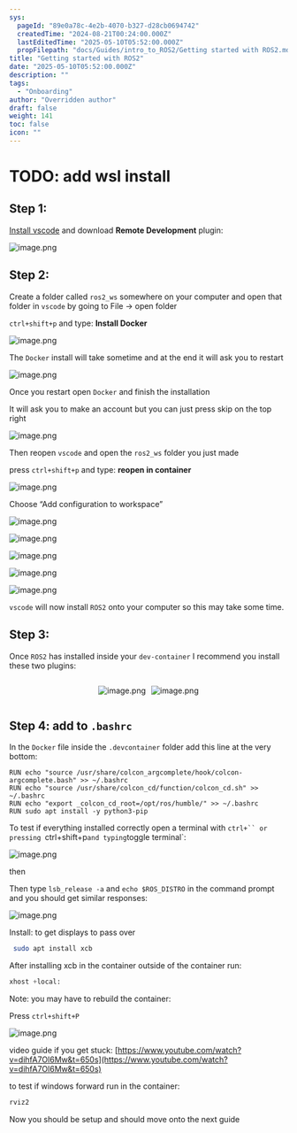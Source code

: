 ```yaml
---
sys:
  pageId: "89e0a78c-4e2b-4070-b327-d28cb0694742"
  createdTime: "2024-08-21T00:24:00.000Z"
  lastEditedTime: "2025-05-10T05:52:00.000Z"
  propFilepath: "docs/Guides/intro_to_ROS2/Getting started with ROS2.md"
title: "Getting started with ROS2"
date: "2025-05-10T05:52:00.000Z"
description: ""
tags:
  - "Onboarding"
author: "Overridden author"
draft: false
weight: 141
toc: false
icon: ""
---
```


# TODO: add wsl install

## Step 1:

[Install vscode](https://code.visualstudio.com/download) and download **Remote Development** plugin:

![image.png](https://prod-files-secure.s3.us-west-2.amazonaws.com/d518164a-d88e-44d1-a4ee-3adb3bd8bce0/efb52993-1881-4a40-b95e-6f020334f022/image.png?X-Amz-Algorithm=AWS4-HMAC-SHA256&X-Amz-Content-Sha256=UNSIGNED-PAYLOAD&X-Amz-Credential=ASIAZI2LB466WZUSMYE7%2F20250621%2Fus-west-2%2Fs3%2Faws4_request&X-Amz-Date=20250621T131912Z&X-Amz-Expires=3600&X-Amz-Security-Token=IQoJb3JpZ2luX2VjEOn%2F%2F%2F%2F%2F%2F%2F%2F%2F%2FwEaCXVzLXdlc3QtMiJHMEUCIEQr5L1xFMELawJb%2BgDZrZ%2Fq8QQgBAIhJr8PxOq8PUgaAiEAuc1l1lQB2K8rwq33Sh4QFrSwDu4G5zQtz%2FNRCgFZkuYqiAQI0f%2F%2F%2F%2F%2F%2F%2F%2F%2F%2FARAAGgw2Mzc0MjMxODM4MDUiDDo%2FRFbMh5ZhabQx7yrcAwHcISMjyn5XW83WCivJwgO%2F3Djie6qEbIcpCxoPIpVwBc4IjS8WOEWZ5sL7vRH%2FCBpH%2B2dsxfROsY%2FpvdboLFosiR7Ui7HReKAxMs5n64qm1aIGr3N94vvteXfU133WBsLgWo0ojwkthZOqqrIIbCfcxZChEaaGNjoqYojJHiD9zTWR%2FvcUIaYrPiYwEd9OiMYQkodhYUduBpdbtQUFoIDxEBhwiVmoQTYu3VxNmw2rNgYac9AAPU%2Bcj0DOZstsk7DHFxRY%2Fk4iAaEdnBdmxksASpApk%2FyN26NTOoKK1t5r%2BukVHDJUtkP91fotbsSiL%2BTSg7NETOyj3r6ktIxrdrl47zwDBM0srdqFEyjs2CqfECXp8CDIV6qRamRaH32IxqaurgCNsT6K3O0RkbUbno3JNqmmXGgrg6pKVPF3ugqlAARALRCqRU4hVGVEOG9%2FAGkPDWnHI4xpsyR1uEoFsataCppjNxgBnqhb3UNjy9xXMXJ39gA%2FWCm5pPXNQji7Oom9RFGXO4jzl3PjNnDTzoII22O8kpH7J7hhXdK%2B4kN8ERSQYqqCFydRtY9zY%2FDSSQvbZ7VwycrFpsQQsvFNBpaY7V6CI7kF3n7ZjRGE4BHAsJvtP%2BcIeRWW9uKwMOPV2cIGOqUBLsymtbrduXgUjnsgCxxCT7HHMpj9otPg6Qo5au3BgaULkhC8loULF76%2F9i24KMOrq%2B78E3mFA%2B27WSY3OZgYvwTjDZQpD41qaNwHxLe3yT%2FljrzXRVpAoApHWwZLWXYfEvWFbVw%2BEKjnyv47bJdI7%2FPLuB9JbQy1Tx5eAG2mvsVd8sk9hhRXf4IRkbLuPM8fFd%2FkVp43Ao4d24AVS2OaxzWau1UC&X-Amz-Signature=25eca2859c56056b23092ba511ff6c35e2da11dbe1712db35da17fb8024c106a&X-Amz-SignedHeaders=host&x-amz-checksum-mode=ENABLED&x-id=GetObject)

## Step 2:

Create a folder called `ros2_ws` somewhere on your computer and open that folder in `vscode` by going to File → open folder 

`ctrl+shift+p` and type: **Install Docker**

![image.png](https://prod-files-secure.s3.us-west-2.amazonaws.com/d518164a-d88e-44d1-a4ee-3adb3bd8bce0/2269dc0e-1cd5-47ff-bceb-c04ad9b2eab0/image.png?X-Amz-Algorithm=AWS4-HMAC-SHA256&X-Amz-Content-Sha256=UNSIGNED-PAYLOAD&X-Amz-Credential=ASIAZI2LB466WZUSMYE7%2F20250621%2Fus-west-2%2Fs3%2Faws4_request&X-Amz-Date=20250621T131912Z&X-Amz-Expires=3600&X-Amz-Security-Token=IQoJb3JpZ2luX2VjEOn%2F%2F%2F%2F%2F%2F%2F%2F%2F%2FwEaCXVzLXdlc3QtMiJHMEUCIEQr5L1xFMELawJb%2BgDZrZ%2Fq8QQgBAIhJr8PxOq8PUgaAiEAuc1l1lQB2K8rwq33Sh4QFrSwDu4G5zQtz%2FNRCgFZkuYqiAQI0f%2F%2F%2F%2F%2F%2F%2F%2F%2F%2FARAAGgw2Mzc0MjMxODM4MDUiDDo%2FRFbMh5ZhabQx7yrcAwHcISMjyn5XW83WCivJwgO%2F3Djie6qEbIcpCxoPIpVwBc4IjS8WOEWZ5sL7vRH%2FCBpH%2B2dsxfROsY%2FpvdboLFosiR7Ui7HReKAxMs5n64qm1aIGr3N94vvteXfU133WBsLgWo0ojwkthZOqqrIIbCfcxZChEaaGNjoqYojJHiD9zTWR%2FvcUIaYrPiYwEd9OiMYQkodhYUduBpdbtQUFoIDxEBhwiVmoQTYu3VxNmw2rNgYac9AAPU%2Bcj0DOZstsk7DHFxRY%2Fk4iAaEdnBdmxksASpApk%2FyN26NTOoKK1t5r%2BukVHDJUtkP91fotbsSiL%2BTSg7NETOyj3r6ktIxrdrl47zwDBM0srdqFEyjs2CqfECXp8CDIV6qRamRaH32IxqaurgCNsT6K3O0RkbUbno3JNqmmXGgrg6pKVPF3ugqlAARALRCqRU4hVGVEOG9%2FAGkPDWnHI4xpsyR1uEoFsataCppjNxgBnqhb3UNjy9xXMXJ39gA%2FWCm5pPXNQji7Oom9RFGXO4jzl3PjNnDTzoII22O8kpH7J7hhXdK%2B4kN8ERSQYqqCFydRtY9zY%2FDSSQvbZ7VwycrFpsQQsvFNBpaY7V6CI7kF3n7ZjRGE4BHAsJvtP%2BcIeRWW9uKwMOPV2cIGOqUBLsymtbrduXgUjnsgCxxCT7HHMpj9otPg6Qo5au3BgaULkhC8loULF76%2F9i24KMOrq%2B78E3mFA%2B27WSY3OZgYvwTjDZQpD41qaNwHxLe3yT%2FljrzXRVpAoApHWwZLWXYfEvWFbVw%2BEKjnyv47bJdI7%2FPLuB9JbQy1Tx5eAG2mvsVd8sk9hhRXf4IRkbLuPM8fFd%2FkVp43Ao4d24AVS2OaxzWau1UC&X-Amz-Signature=0421ecb8c65fb43cbc168f5a8b512bb01fcdb580d7b7a9c231862eab209e2464&X-Amz-SignedHeaders=host&x-amz-checksum-mode=ENABLED&x-id=GetObject)

The `Docker` install will take sometime and at the end it will ask you to restart

![image.png](https://prod-files-secure.s3.us-west-2.amazonaws.com/d518164a-d88e-44d1-a4ee-3adb3bd8bce0/ed233f78-be33-4b1f-b89c-9c346c0e961e/image.png?X-Amz-Algorithm=AWS4-HMAC-SHA256&X-Amz-Content-Sha256=UNSIGNED-PAYLOAD&X-Amz-Credential=ASIAZI2LB466WZUSMYE7%2F20250621%2Fus-west-2%2Fs3%2Faws4_request&X-Amz-Date=20250621T131912Z&X-Amz-Expires=3600&X-Amz-Security-Token=IQoJb3JpZ2luX2VjEOn%2F%2F%2F%2F%2F%2F%2F%2F%2F%2FwEaCXVzLXdlc3QtMiJHMEUCIEQr5L1xFMELawJb%2BgDZrZ%2Fq8QQgBAIhJr8PxOq8PUgaAiEAuc1l1lQB2K8rwq33Sh4QFrSwDu4G5zQtz%2FNRCgFZkuYqiAQI0f%2F%2F%2F%2F%2F%2F%2F%2F%2F%2FARAAGgw2Mzc0MjMxODM4MDUiDDo%2FRFbMh5ZhabQx7yrcAwHcISMjyn5XW83WCivJwgO%2F3Djie6qEbIcpCxoPIpVwBc4IjS8WOEWZ5sL7vRH%2FCBpH%2B2dsxfROsY%2FpvdboLFosiR7Ui7HReKAxMs5n64qm1aIGr3N94vvteXfU133WBsLgWo0ojwkthZOqqrIIbCfcxZChEaaGNjoqYojJHiD9zTWR%2FvcUIaYrPiYwEd9OiMYQkodhYUduBpdbtQUFoIDxEBhwiVmoQTYu3VxNmw2rNgYac9AAPU%2Bcj0DOZstsk7DHFxRY%2Fk4iAaEdnBdmxksASpApk%2FyN26NTOoKK1t5r%2BukVHDJUtkP91fotbsSiL%2BTSg7NETOyj3r6ktIxrdrl47zwDBM0srdqFEyjs2CqfECXp8CDIV6qRamRaH32IxqaurgCNsT6K3O0RkbUbno3JNqmmXGgrg6pKVPF3ugqlAARALRCqRU4hVGVEOG9%2FAGkPDWnHI4xpsyR1uEoFsataCppjNxgBnqhb3UNjy9xXMXJ39gA%2FWCm5pPXNQji7Oom9RFGXO4jzl3PjNnDTzoII22O8kpH7J7hhXdK%2B4kN8ERSQYqqCFydRtY9zY%2FDSSQvbZ7VwycrFpsQQsvFNBpaY7V6CI7kF3n7ZjRGE4BHAsJvtP%2BcIeRWW9uKwMOPV2cIGOqUBLsymtbrduXgUjnsgCxxCT7HHMpj9otPg6Qo5au3BgaULkhC8loULF76%2F9i24KMOrq%2B78E3mFA%2B27WSY3OZgYvwTjDZQpD41qaNwHxLe3yT%2FljrzXRVpAoApHWwZLWXYfEvWFbVw%2BEKjnyv47bJdI7%2FPLuB9JbQy1Tx5eAG2mvsVd8sk9hhRXf4IRkbLuPM8fFd%2FkVp43Ao4d24AVS2OaxzWau1UC&X-Amz-Signature=7518fbc1bcedf25299a3ace955ea90d09cb44cfb9440dd8a626a476a99f22554&X-Amz-SignedHeaders=host&x-amz-checksum-mode=ENABLED&x-id=GetObject)

Once you restart open `Docker` and finish the installation

It will ask you to make an account but you can just press skip on the top right

![image.png](https://prod-files-secure.s3.us-west-2.amazonaws.com/d518164a-d88e-44d1-a4ee-3adb3bd8bce0/21010ad9-1659-4fd9-9f59-9932a09b2a3d/image.png?X-Amz-Algorithm=AWS4-HMAC-SHA256&X-Amz-Content-Sha256=UNSIGNED-PAYLOAD&X-Amz-Credential=ASIAZI2LB466WZUSMYE7%2F20250621%2Fus-west-2%2Fs3%2Faws4_request&X-Amz-Date=20250621T131912Z&X-Amz-Expires=3600&X-Amz-Security-Token=IQoJb3JpZ2luX2VjEOn%2F%2F%2F%2F%2F%2F%2F%2F%2F%2FwEaCXVzLXdlc3QtMiJHMEUCIEQr5L1xFMELawJb%2BgDZrZ%2Fq8QQgBAIhJr8PxOq8PUgaAiEAuc1l1lQB2K8rwq33Sh4QFrSwDu4G5zQtz%2FNRCgFZkuYqiAQI0f%2F%2F%2F%2F%2F%2F%2F%2F%2F%2FARAAGgw2Mzc0MjMxODM4MDUiDDo%2FRFbMh5ZhabQx7yrcAwHcISMjyn5XW83WCivJwgO%2F3Djie6qEbIcpCxoPIpVwBc4IjS8WOEWZ5sL7vRH%2FCBpH%2B2dsxfROsY%2FpvdboLFosiR7Ui7HReKAxMs5n64qm1aIGr3N94vvteXfU133WBsLgWo0ojwkthZOqqrIIbCfcxZChEaaGNjoqYojJHiD9zTWR%2FvcUIaYrPiYwEd9OiMYQkodhYUduBpdbtQUFoIDxEBhwiVmoQTYu3VxNmw2rNgYac9AAPU%2Bcj0DOZstsk7DHFxRY%2Fk4iAaEdnBdmxksASpApk%2FyN26NTOoKK1t5r%2BukVHDJUtkP91fotbsSiL%2BTSg7NETOyj3r6ktIxrdrl47zwDBM0srdqFEyjs2CqfECXp8CDIV6qRamRaH32IxqaurgCNsT6K3O0RkbUbno3JNqmmXGgrg6pKVPF3ugqlAARALRCqRU4hVGVEOG9%2FAGkPDWnHI4xpsyR1uEoFsataCppjNxgBnqhb3UNjy9xXMXJ39gA%2FWCm5pPXNQji7Oom9RFGXO4jzl3PjNnDTzoII22O8kpH7J7hhXdK%2B4kN8ERSQYqqCFydRtY9zY%2FDSSQvbZ7VwycrFpsQQsvFNBpaY7V6CI7kF3n7ZjRGE4BHAsJvtP%2BcIeRWW9uKwMOPV2cIGOqUBLsymtbrduXgUjnsgCxxCT7HHMpj9otPg6Qo5au3BgaULkhC8loULF76%2F9i24KMOrq%2B78E3mFA%2B27WSY3OZgYvwTjDZQpD41qaNwHxLe3yT%2FljrzXRVpAoApHWwZLWXYfEvWFbVw%2BEKjnyv47bJdI7%2FPLuB9JbQy1Tx5eAG2mvsVd8sk9hhRXf4IRkbLuPM8fFd%2FkVp43Ao4d24AVS2OaxzWau1UC&X-Amz-Signature=62d1e8bb3d0ac89552ad1e81ba626437cd1ad1e8db38acacc1d62e82600d84dc&X-Amz-SignedHeaders=host&x-amz-checksum-mode=ENABLED&x-id=GetObject)

Then reopen `vscode` and open the `ros2_ws` folder you just made

press `ctrl+shift+p` and type: **reopen in container**

![image.png](https://prod-files-secure.s3.us-west-2.amazonaws.com/d518164a-d88e-44d1-a4ee-3adb3bd8bce0/4e93b8c2-41ad-488c-8095-c74205196118/image.png?X-Amz-Algorithm=AWS4-HMAC-SHA256&X-Amz-Content-Sha256=UNSIGNED-PAYLOAD&X-Amz-Credential=ASIAZI2LB466WZUSMYE7%2F20250621%2Fus-west-2%2Fs3%2Faws4_request&X-Amz-Date=20250621T131912Z&X-Amz-Expires=3600&X-Amz-Security-Token=IQoJb3JpZ2luX2VjEOn%2F%2F%2F%2F%2F%2F%2F%2F%2F%2FwEaCXVzLXdlc3QtMiJHMEUCIEQr5L1xFMELawJb%2BgDZrZ%2Fq8QQgBAIhJr8PxOq8PUgaAiEAuc1l1lQB2K8rwq33Sh4QFrSwDu4G5zQtz%2FNRCgFZkuYqiAQI0f%2F%2F%2F%2F%2F%2F%2F%2F%2F%2FARAAGgw2Mzc0MjMxODM4MDUiDDo%2FRFbMh5ZhabQx7yrcAwHcISMjyn5XW83WCivJwgO%2F3Djie6qEbIcpCxoPIpVwBc4IjS8WOEWZ5sL7vRH%2FCBpH%2B2dsxfROsY%2FpvdboLFosiR7Ui7HReKAxMs5n64qm1aIGr3N94vvteXfU133WBsLgWo0ojwkthZOqqrIIbCfcxZChEaaGNjoqYojJHiD9zTWR%2FvcUIaYrPiYwEd9OiMYQkodhYUduBpdbtQUFoIDxEBhwiVmoQTYu3VxNmw2rNgYac9AAPU%2Bcj0DOZstsk7DHFxRY%2Fk4iAaEdnBdmxksASpApk%2FyN26NTOoKK1t5r%2BukVHDJUtkP91fotbsSiL%2BTSg7NETOyj3r6ktIxrdrl47zwDBM0srdqFEyjs2CqfECXp8CDIV6qRamRaH32IxqaurgCNsT6K3O0RkbUbno3JNqmmXGgrg6pKVPF3ugqlAARALRCqRU4hVGVEOG9%2FAGkPDWnHI4xpsyR1uEoFsataCppjNxgBnqhb3UNjy9xXMXJ39gA%2FWCm5pPXNQji7Oom9RFGXO4jzl3PjNnDTzoII22O8kpH7J7hhXdK%2B4kN8ERSQYqqCFydRtY9zY%2FDSSQvbZ7VwycrFpsQQsvFNBpaY7V6CI7kF3n7ZjRGE4BHAsJvtP%2BcIeRWW9uKwMOPV2cIGOqUBLsymtbrduXgUjnsgCxxCT7HHMpj9otPg6Qo5au3BgaULkhC8loULF76%2F9i24KMOrq%2B78E3mFA%2B27WSY3OZgYvwTjDZQpD41qaNwHxLe3yT%2FljrzXRVpAoApHWwZLWXYfEvWFbVw%2BEKjnyv47bJdI7%2FPLuB9JbQy1Tx5eAG2mvsVd8sk9hhRXf4IRkbLuPM8fFd%2FkVp43Ao4d24AVS2OaxzWau1UC&X-Amz-Signature=7b1af0a005bcbd1901ca2631bc11b77bdd2d9dc6562f7fedff7b544a14fef6c5&X-Amz-SignedHeaders=host&x-amz-checksum-mode=ENABLED&x-id=GetObject)

Choose “Add configuration to workspace”

![image.png](https://prod-files-secure.s3.us-west-2.amazonaws.com/d518164a-d88e-44d1-a4ee-3adb3bd8bce0/9560b282-5060-4989-ba37-97e7b2c22476/image.png?X-Amz-Algorithm=AWS4-HMAC-SHA256&X-Amz-Content-Sha256=UNSIGNED-PAYLOAD&X-Amz-Credential=ASIAZI2LB466WZUSMYE7%2F20250621%2Fus-west-2%2Fs3%2Faws4_request&X-Amz-Date=20250621T131912Z&X-Amz-Expires=3600&X-Amz-Security-Token=IQoJb3JpZ2luX2VjEOn%2F%2F%2F%2F%2F%2F%2F%2F%2F%2FwEaCXVzLXdlc3QtMiJHMEUCIEQr5L1xFMELawJb%2BgDZrZ%2Fq8QQgBAIhJr8PxOq8PUgaAiEAuc1l1lQB2K8rwq33Sh4QFrSwDu4G5zQtz%2FNRCgFZkuYqiAQI0f%2F%2F%2F%2F%2F%2F%2F%2F%2F%2FARAAGgw2Mzc0MjMxODM4MDUiDDo%2FRFbMh5ZhabQx7yrcAwHcISMjyn5XW83WCivJwgO%2F3Djie6qEbIcpCxoPIpVwBc4IjS8WOEWZ5sL7vRH%2FCBpH%2B2dsxfROsY%2FpvdboLFosiR7Ui7HReKAxMs5n64qm1aIGr3N94vvteXfU133WBsLgWo0ojwkthZOqqrIIbCfcxZChEaaGNjoqYojJHiD9zTWR%2FvcUIaYrPiYwEd9OiMYQkodhYUduBpdbtQUFoIDxEBhwiVmoQTYu3VxNmw2rNgYac9AAPU%2Bcj0DOZstsk7DHFxRY%2Fk4iAaEdnBdmxksASpApk%2FyN26NTOoKK1t5r%2BukVHDJUtkP91fotbsSiL%2BTSg7NETOyj3r6ktIxrdrl47zwDBM0srdqFEyjs2CqfECXp8CDIV6qRamRaH32IxqaurgCNsT6K3O0RkbUbno3JNqmmXGgrg6pKVPF3ugqlAARALRCqRU4hVGVEOG9%2FAGkPDWnHI4xpsyR1uEoFsataCppjNxgBnqhb3UNjy9xXMXJ39gA%2FWCm5pPXNQji7Oom9RFGXO4jzl3PjNnDTzoII22O8kpH7J7hhXdK%2B4kN8ERSQYqqCFydRtY9zY%2FDSSQvbZ7VwycrFpsQQsvFNBpaY7V6CI7kF3n7ZjRGE4BHAsJvtP%2BcIeRWW9uKwMOPV2cIGOqUBLsymtbrduXgUjnsgCxxCT7HHMpj9otPg6Qo5au3BgaULkhC8loULF76%2F9i24KMOrq%2B78E3mFA%2B27WSY3OZgYvwTjDZQpD41qaNwHxLe3yT%2FljrzXRVpAoApHWwZLWXYfEvWFbVw%2BEKjnyv47bJdI7%2FPLuB9JbQy1Tx5eAG2mvsVd8sk9hhRXf4IRkbLuPM8fFd%2FkVp43Ao4d24AVS2OaxzWau1UC&X-Amz-Signature=4d82a9d1a966e5e234283a6f4dea9195a86a9395e733f13f55e46887a4607220&X-Amz-SignedHeaders=host&x-amz-checksum-mode=ENABLED&x-id=GetObject)

![image.png](https://prod-files-secure.s3.us-west-2.amazonaws.com/d518164a-d88e-44d1-a4ee-3adb3bd8bce0/2ee63f81-886b-48e8-a553-dc6e5eac99e4/image.png?X-Amz-Algorithm=AWS4-HMAC-SHA256&X-Amz-Content-Sha256=UNSIGNED-PAYLOAD&X-Amz-Credential=ASIAZI2LB466WZUSMYE7%2F20250621%2Fus-west-2%2Fs3%2Faws4_request&X-Amz-Date=20250621T131912Z&X-Amz-Expires=3600&X-Amz-Security-Token=IQoJb3JpZ2luX2VjEOn%2F%2F%2F%2F%2F%2F%2F%2F%2F%2FwEaCXVzLXdlc3QtMiJHMEUCIEQr5L1xFMELawJb%2BgDZrZ%2Fq8QQgBAIhJr8PxOq8PUgaAiEAuc1l1lQB2K8rwq33Sh4QFrSwDu4G5zQtz%2FNRCgFZkuYqiAQI0f%2F%2F%2F%2F%2F%2F%2F%2F%2F%2FARAAGgw2Mzc0MjMxODM4MDUiDDo%2FRFbMh5ZhabQx7yrcAwHcISMjyn5XW83WCivJwgO%2F3Djie6qEbIcpCxoPIpVwBc4IjS8WOEWZ5sL7vRH%2FCBpH%2B2dsxfROsY%2FpvdboLFosiR7Ui7HReKAxMs5n64qm1aIGr3N94vvteXfU133WBsLgWo0ojwkthZOqqrIIbCfcxZChEaaGNjoqYojJHiD9zTWR%2FvcUIaYrPiYwEd9OiMYQkodhYUduBpdbtQUFoIDxEBhwiVmoQTYu3VxNmw2rNgYac9AAPU%2Bcj0DOZstsk7DHFxRY%2Fk4iAaEdnBdmxksASpApk%2FyN26NTOoKK1t5r%2BukVHDJUtkP91fotbsSiL%2BTSg7NETOyj3r6ktIxrdrl47zwDBM0srdqFEyjs2CqfECXp8CDIV6qRamRaH32IxqaurgCNsT6K3O0RkbUbno3JNqmmXGgrg6pKVPF3ugqlAARALRCqRU4hVGVEOG9%2FAGkPDWnHI4xpsyR1uEoFsataCppjNxgBnqhb3UNjy9xXMXJ39gA%2FWCm5pPXNQji7Oom9RFGXO4jzl3PjNnDTzoII22O8kpH7J7hhXdK%2B4kN8ERSQYqqCFydRtY9zY%2FDSSQvbZ7VwycrFpsQQsvFNBpaY7V6CI7kF3n7ZjRGE4BHAsJvtP%2BcIeRWW9uKwMOPV2cIGOqUBLsymtbrduXgUjnsgCxxCT7HHMpj9otPg6Qo5au3BgaULkhC8loULF76%2F9i24KMOrq%2B78E3mFA%2B27WSY3OZgYvwTjDZQpD41qaNwHxLe3yT%2FljrzXRVpAoApHWwZLWXYfEvWFbVw%2BEKjnyv47bJdI7%2FPLuB9JbQy1Tx5eAG2mvsVd8sk9hhRXf4IRkbLuPM8fFd%2FkVp43Ao4d24AVS2OaxzWau1UC&X-Amz-Signature=52c07bbcb9cffd4b001788367dc7596f057ee475968bcc2a4bb5c3ebd6a77009&X-Amz-SignedHeaders=host&x-amz-checksum-mode=ENABLED&x-id=GetObject)

![image.png](https://prod-files-secure.s3.us-west-2.amazonaws.com/d518164a-d88e-44d1-a4ee-3adb3bd8bce0/ae1580b2-b048-407e-aed9-b584224a7a04/image.png?X-Amz-Algorithm=AWS4-HMAC-SHA256&X-Amz-Content-Sha256=UNSIGNED-PAYLOAD&X-Amz-Credential=ASIAZI2LB466WZUSMYE7%2F20250621%2Fus-west-2%2Fs3%2Faws4_request&X-Amz-Date=20250621T131912Z&X-Amz-Expires=3600&X-Amz-Security-Token=IQoJb3JpZ2luX2VjEOn%2F%2F%2F%2F%2F%2F%2F%2F%2F%2FwEaCXVzLXdlc3QtMiJHMEUCIEQr5L1xFMELawJb%2BgDZrZ%2Fq8QQgBAIhJr8PxOq8PUgaAiEAuc1l1lQB2K8rwq33Sh4QFrSwDu4G5zQtz%2FNRCgFZkuYqiAQI0f%2F%2F%2F%2F%2F%2F%2F%2F%2F%2FARAAGgw2Mzc0MjMxODM4MDUiDDo%2FRFbMh5ZhabQx7yrcAwHcISMjyn5XW83WCivJwgO%2F3Djie6qEbIcpCxoPIpVwBc4IjS8WOEWZ5sL7vRH%2FCBpH%2B2dsxfROsY%2FpvdboLFosiR7Ui7HReKAxMs5n64qm1aIGr3N94vvteXfU133WBsLgWo0ojwkthZOqqrIIbCfcxZChEaaGNjoqYojJHiD9zTWR%2FvcUIaYrPiYwEd9OiMYQkodhYUduBpdbtQUFoIDxEBhwiVmoQTYu3VxNmw2rNgYac9AAPU%2Bcj0DOZstsk7DHFxRY%2Fk4iAaEdnBdmxksASpApk%2FyN26NTOoKK1t5r%2BukVHDJUtkP91fotbsSiL%2BTSg7NETOyj3r6ktIxrdrl47zwDBM0srdqFEyjs2CqfECXp8CDIV6qRamRaH32IxqaurgCNsT6K3O0RkbUbno3JNqmmXGgrg6pKVPF3ugqlAARALRCqRU4hVGVEOG9%2FAGkPDWnHI4xpsyR1uEoFsataCppjNxgBnqhb3UNjy9xXMXJ39gA%2FWCm5pPXNQji7Oom9RFGXO4jzl3PjNnDTzoII22O8kpH7J7hhXdK%2B4kN8ERSQYqqCFydRtY9zY%2FDSSQvbZ7VwycrFpsQQsvFNBpaY7V6CI7kF3n7ZjRGE4BHAsJvtP%2BcIeRWW9uKwMOPV2cIGOqUBLsymtbrduXgUjnsgCxxCT7HHMpj9otPg6Qo5au3BgaULkhC8loULF76%2F9i24KMOrq%2B78E3mFA%2B27WSY3OZgYvwTjDZQpD41qaNwHxLe3yT%2FljrzXRVpAoApHWwZLWXYfEvWFbVw%2BEKjnyv47bJdI7%2FPLuB9JbQy1Tx5eAG2mvsVd8sk9hhRXf4IRkbLuPM8fFd%2FkVp43Ao4d24AVS2OaxzWau1UC&X-Amz-Signature=d606a05882ad31844d548b4e508aafaa9e8b2872d6bfdd1bedabddfa29459a0c&X-Amz-SignedHeaders=host&x-amz-checksum-mode=ENABLED&x-id=GetObject)

![image.png](https://prod-files-secure.s3.us-west-2.amazonaws.com/d518164a-d88e-44d1-a4ee-3adb3bd8bce0/53255b28-f75e-430f-b9e3-c0ac8577e42b/image.png?X-Amz-Algorithm=AWS4-HMAC-SHA256&X-Amz-Content-Sha256=UNSIGNED-PAYLOAD&X-Amz-Credential=ASIAZI2LB466WZUSMYE7%2F20250621%2Fus-west-2%2Fs3%2Faws4_request&X-Amz-Date=20250621T131912Z&X-Amz-Expires=3600&X-Amz-Security-Token=IQoJb3JpZ2luX2VjEOn%2F%2F%2F%2F%2F%2F%2F%2F%2F%2FwEaCXVzLXdlc3QtMiJHMEUCIEQr5L1xFMELawJb%2BgDZrZ%2Fq8QQgBAIhJr8PxOq8PUgaAiEAuc1l1lQB2K8rwq33Sh4QFrSwDu4G5zQtz%2FNRCgFZkuYqiAQI0f%2F%2F%2F%2F%2F%2F%2F%2F%2F%2FARAAGgw2Mzc0MjMxODM4MDUiDDo%2FRFbMh5ZhabQx7yrcAwHcISMjyn5XW83WCivJwgO%2F3Djie6qEbIcpCxoPIpVwBc4IjS8WOEWZ5sL7vRH%2FCBpH%2B2dsxfROsY%2FpvdboLFosiR7Ui7HReKAxMs5n64qm1aIGr3N94vvteXfU133WBsLgWo0ojwkthZOqqrIIbCfcxZChEaaGNjoqYojJHiD9zTWR%2FvcUIaYrPiYwEd9OiMYQkodhYUduBpdbtQUFoIDxEBhwiVmoQTYu3VxNmw2rNgYac9AAPU%2Bcj0DOZstsk7DHFxRY%2Fk4iAaEdnBdmxksASpApk%2FyN26NTOoKK1t5r%2BukVHDJUtkP91fotbsSiL%2BTSg7NETOyj3r6ktIxrdrl47zwDBM0srdqFEyjs2CqfECXp8CDIV6qRamRaH32IxqaurgCNsT6K3O0RkbUbno3JNqmmXGgrg6pKVPF3ugqlAARALRCqRU4hVGVEOG9%2FAGkPDWnHI4xpsyR1uEoFsataCppjNxgBnqhb3UNjy9xXMXJ39gA%2FWCm5pPXNQji7Oom9RFGXO4jzl3PjNnDTzoII22O8kpH7J7hhXdK%2B4kN8ERSQYqqCFydRtY9zY%2FDSSQvbZ7VwycrFpsQQsvFNBpaY7V6CI7kF3n7ZjRGE4BHAsJvtP%2BcIeRWW9uKwMOPV2cIGOqUBLsymtbrduXgUjnsgCxxCT7HHMpj9otPg6Qo5au3BgaULkhC8loULF76%2F9i24KMOrq%2B78E3mFA%2B27WSY3OZgYvwTjDZQpD41qaNwHxLe3yT%2FljrzXRVpAoApHWwZLWXYfEvWFbVw%2BEKjnyv47bJdI7%2FPLuB9JbQy1Tx5eAG2mvsVd8sk9hhRXf4IRkbLuPM8fFd%2FkVp43Ao4d24AVS2OaxzWau1UC&X-Amz-Signature=3ec2f907320c6aca0fa31c02bb30a2656e0b995a4ad1adc64b074739c5254d95&X-Amz-SignedHeaders=host&x-amz-checksum-mode=ENABLED&x-id=GetObject)

![image.png](https://prod-files-secure.s3.us-west-2.amazonaws.com/d518164a-d88e-44d1-a4ee-3adb3bd8bce0/7c562767-5af9-4ffb-97d1-327bcdf4ee00/image.png?X-Amz-Algorithm=AWS4-HMAC-SHA256&X-Amz-Content-Sha256=UNSIGNED-PAYLOAD&X-Amz-Credential=ASIAZI2LB466WZUSMYE7%2F20250621%2Fus-west-2%2Fs3%2Faws4_request&X-Amz-Date=20250621T131912Z&X-Amz-Expires=3600&X-Amz-Security-Token=IQoJb3JpZ2luX2VjEOn%2F%2F%2F%2F%2F%2F%2F%2F%2F%2FwEaCXVzLXdlc3QtMiJHMEUCIEQr5L1xFMELawJb%2BgDZrZ%2Fq8QQgBAIhJr8PxOq8PUgaAiEAuc1l1lQB2K8rwq33Sh4QFrSwDu4G5zQtz%2FNRCgFZkuYqiAQI0f%2F%2F%2F%2F%2F%2F%2F%2F%2F%2FARAAGgw2Mzc0MjMxODM4MDUiDDo%2FRFbMh5ZhabQx7yrcAwHcISMjyn5XW83WCivJwgO%2F3Djie6qEbIcpCxoPIpVwBc4IjS8WOEWZ5sL7vRH%2FCBpH%2B2dsxfROsY%2FpvdboLFosiR7Ui7HReKAxMs5n64qm1aIGr3N94vvteXfU133WBsLgWo0ojwkthZOqqrIIbCfcxZChEaaGNjoqYojJHiD9zTWR%2FvcUIaYrPiYwEd9OiMYQkodhYUduBpdbtQUFoIDxEBhwiVmoQTYu3VxNmw2rNgYac9AAPU%2Bcj0DOZstsk7DHFxRY%2Fk4iAaEdnBdmxksASpApk%2FyN26NTOoKK1t5r%2BukVHDJUtkP91fotbsSiL%2BTSg7NETOyj3r6ktIxrdrl47zwDBM0srdqFEyjs2CqfECXp8CDIV6qRamRaH32IxqaurgCNsT6K3O0RkbUbno3JNqmmXGgrg6pKVPF3ugqlAARALRCqRU4hVGVEOG9%2FAGkPDWnHI4xpsyR1uEoFsataCppjNxgBnqhb3UNjy9xXMXJ39gA%2FWCm5pPXNQji7Oom9RFGXO4jzl3PjNnDTzoII22O8kpH7J7hhXdK%2B4kN8ERSQYqqCFydRtY9zY%2FDSSQvbZ7VwycrFpsQQsvFNBpaY7V6CI7kF3n7ZjRGE4BHAsJvtP%2BcIeRWW9uKwMOPV2cIGOqUBLsymtbrduXgUjnsgCxxCT7HHMpj9otPg6Qo5au3BgaULkhC8loULF76%2F9i24KMOrq%2B78E3mFA%2B27WSY3OZgYvwTjDZQpD41qaNwHxLe3yT%2FljrzXRVpAoApHWwZLWXYfEvWFbVw%2BEKjnyv47bJdI7%2FPLuB9JbQy1Tx5eAG2mvsVd8sk9hhRXf4IRkbLuPM8fFd%2FkVp43Ao4d24AVS2OaxzWau1UC&X-Amz-Signature=9d0296fda7c12b3bbb6303b31c4810890747698c5ad520e06e58be4e17fea264&X-Amz-SignedHeaders=host&x-amz-checksum-mode=ENABLED&x-id=GetObject)

`vscode` will now install `ROS2` onto your computer so this may take some time.

## Step 3:

Once `ROS2` has installed inside your `dev-container` I recommend you install these two plugins:

<div style="display: flex;flex-direction: row; column-gap:10px; max-width: 630px;justify-content: center;">
<div>

![image.png](https://prod-files-secure.s3.us-west-2.amazonaws.com/d518164a-d88e-44d1-a4ee-3adb3bd8bce0/3fc3d550-5a54-4ba1-ba6b-faa01cdb7369/image.png?X-Amz-Algorithm=AWS4-HMAC-SHA256&X-Amz-Content-Sha256=UNSIGNED-PAYLOAD&X-Amz-Credential=ASIAZI2LB46625OL75P2%2F20250621%2Fus-west-2%2Fs3%2Faws4_request&X-Amz-Date=20250621T131926Z&X-Amz-Expires=3600&X-Amz-Security-Token=IQoJb3JpZ2luX2VjEO3%2F%2F%2F%2F%2F%2F%2F%2F%2F%2FwEaCXVzLXdlc3QtMiJHMEUCIQD0DhbmXjGpkBaJr39I%2BgjZrdfHeiv%2ByFVIMLrziLM3SwIgCD0I0RjDDSBxNejI2soAxv8LJQKmqpG5yTpL7%2F7McywqiAQI1v%2F%2F%2F%2F%2F%2F%2F%2F%2F%2FARAAGgw2Mzc0MjMxODM4MDUiDMVB3sgN10qfM6OOUircAyLI3atAFz6OqH%2BQAiW5lfAMZiILMQAHf2hVtkZfrync%2B72OLS4HRLF9GTSSya5hm9IQ%2BU4HEPcsRpNRcS0Y68b3vrybtm9l%2BCZEunuE4etOoLhXZNoW4icPzH9wASj%2Bie9X9wGO4fJ%2BWXGSF18kUtD8PoW0M%2FRGWuzJKae7%2BHQArhyvf4UhsLdVuB9lmrCjSZp3z2JWmi49JiB%2FipriAe7CfLhWcR7%2BdezsK4pevni%2BAFMNxIdT6a8DjojRkTCMyd6r2sT%2BlRxv095jIU%2FvagPdCkj8eLzQ6eTotQo%2BGcF6tDC5V9A7rL5dRViMQgrT0GbacufEzSIpgN7YjRYxO4YMpdLpQo2StxR6EhjXgPM1AfKRZnxsjaHy3e%2FSBq387JhMHgcniYGnjSKl%2F9RyBARE4NmEm6SmBavbuHFwaqikOHucsdHNzILaMVrJDGNG8o4E1jCXB%2FLqvFKnnch0qKg68J4TIw3rc1zTvg5XRBYelL7apH6re%2BEsYIdrDGzmQXMqtLtx%2FPCh2ccRRb3uP0xJ0o7SnJH%2BWyFJR8vHZfa9mnKpsSCWPauaIDyiJsKatI8f9SX%2B4WWnKwa52ZAYnHd%2FZHDJnCUpmOIWc%2FErY2xx%2Bn9QAgiggqiCa5dcMMnP2sIGOqUB12qK5elAe4rxMTWOgDvrsLKZ3TRrcJq4U%2BrSNbM8Nrl%2BOtVCaL6qNpnXdu82vqk4dHX4Gfu%2Fs2XwiqNC9c58e8clL9AKcGF6MdESqzcpydg9ES%2B%2B89QnVP9Tj9rA7avP7WkM5nVJHgqbxMoZ92JUhEKOPeo8JkVa9%2B0SMTTvi375UBV5L1cN6q5H%2BC5SOL%2FGE9PUNRdH3zIAti3oNAuzjq8DFm1h&X-Amz-Signature=0ceabfd60159acb30c9774c879c6f0f0dd6dc3ff0b5f1c7ef992b126ce3b61d4&X-Amz-SignedHeaders=host&x-amz-checksum-mode=ENABLED&x-id=GetObject)

</div>
<div>

![image.png](https://prod-files-secure.s3.us-west-2.amazonaws.com/d518164a-d88e-44d1-a4ee-3adb3bd8bce0/d994cc66-13c2-4093-a5a3-f84cf4601a82/image.png?X-Amz-Algorithm=AWS4-HMAC-SHA256&X-Amz-Content-Sha256=UNSIGNED-PAYLOAD&X-Amz-Credential=ASIAZI2LB466U34JPUK7%2F20250621%2Fus-west-2%2Fs3%2Faws4_request&X-Amz-Date=20250621T131929Z&X-Amz-Expires=3600&X-Amz-Security-Token=IQoJb3JpZ2luX2VjEOj%2F%2F%2F%2F%2F%2F%2F%2F%2F%2FwEaCXVzLXdlc3QtMiJHMEUCIGD6xD7jNxHSHhYcYznAFoQLx7tKZY3Vn1uJNN%2B8JIenAiEA2aJInDyhzk0SjrgyTdU3Zp0mksM8Q7FavFPG2RG7z3gqiAQI0f%2F%2F%2F%2F%2F%2F%2F%2F%2F%2FARAAGgw2Mzc0MjMxODM4MDUiDOgLPSOPtWBtIcPujCrcA1heGSy8nv%2FoDKlopsvWc48%2B%2FPSZED9BqaWK1KeFeT4cWVAxIkmCgjdKhqMnsv92gRyRpaLOIzNS6bL41a52Csci0D7BwIvH3HPqzz6MpfTYIxEhfd7VxRsjREbxJmpA5Zl4GUefbDsTsspNwFEvcibmYimF56aya9jl5paOr3o86d1z0djC0mKQ2DEOjoqtYXeiOIJ4v1NBwe%2B9iCbLplEOlTu55aP7u%2B05jGd02CuV9wTUT1FKtPoymHOyG%2BWL21CdYcUntXD9bfi8G4MIjuJXAQuyyxPQDkqnfIwHEUnjZAjrmY8cFJmg4W97tohefmyLNmDmixsRy2JM0eIIJ7gcPzwjm4MzyWefmt4hBkSS4XnF7vwJeqa89EAqXvOlbSzfcp%2FX7d3xToznn0wORB59Js0k8hCOsdF%2FtJhQiXSCQD7G%2BX4Wax3bMJiydbKYFFQnRIodL6ForntjzRinOJMvQ%2F9c3hNQr8nwUGRGSTfWtSmWf2AWNkKzakjH3cgvJQVzyJmrrcMQAWffKLajPoAI3fMqeZOUrHGQIe%2BBNpRu9WKkytXBFi2WMH3jw%2Bb0rk8a9KCoUSpCl8mfDMNnfpPdyi5FjKJSKNPb2aOEaLC3EGn8nUr%2BrMlGcxS1MIXN2cIGOqUBHLe69HlonWokeMfY25%2Fr17GJxe7INx7sxskxESXFSgVu8xYcPbB3bm13L5W7dQgwHmVa7vAjBWcOeywftIpWDwMCEe4URgo4alCCdm7yoyqQAgui3u0RtNzr0yChEzLWJr8x1qfM0KBHFixcJUF5sBm0DTixlW%2FOGI1UPzaoY95P4rPDWp3%2BsKI6A3om%2BldnTTavKHQEb6kkf9TTLRLJpw7mmBpn&X-Amz-Signature=9c633863f17bffc655362a903dd49b83efcaa842902b1d0a533f5f143605512b&X-Amz-SignedHeaders=host&x-amz-checksum-mode=ENABLED&x-id=GetObject)

</div>
</div>

## Step 4: add to `.bashrc`

In the `Docker` file inside the `.devcontainer` folder add this line at the very bottom: 

```docker
RUN echo "source /usr/share/colcon_argcomplete/hook/colcon-argcomplete.bash" >> ~/.bashrc
RUN echo "source /usr/share/colcon_cd/function/colcon_cd.sh" >> ~/.bashrc
RUN echo "export _colcon_cd_root=/opt/ros/humble/" >> ~/.bashrc
RUN sudo apt install -y python3-pip 
```

To test if everything installed correctly open a terminal with `ctrl+`` or pressing `ctrl+shift+p` and typing `toggle terminal`:

![image.png](https://prod-files-secure.s3.us-west-2.amazonaws.com/d518164a-d88e-44d1-a4ee-3adb3bd8bce0/6a4943d8-b04e-4c02-9a58-775f3384d1a5/image.png?X-Amz-Algorithm=AWS4-HMAC-SHA256&X-Amz-Content-Sha256=UNSIGNED-PAYLOAD&X-Amz-Credential=ASIAZI2LB466WZUSMYE7%2F20250621%2Fus-west-2%2Fs3%2Faws4_request&X-Amz-Date=20250621T131912Z&X-Amz-Expires=3600&X-Amz-Security-Token=IQoJb3JpZ2luX2VjEOn%2F%2F%2F%2F%2F%2F%2F%2F%2F%2FwEaCXVzLXdlc3QtMiJHMEUCIEQr5L1xFMELawJb%2BgDZrZ%2Fq8QQgBAIhJr8PxOq8PUgaAiEAuc1l1lQB2K8rwq33Sh4QFrSwDu4G5zQtz%2FNRCgFZkuYqiAQI0f%2F%2F%2F%2F%2F%2F%2F%2F%2F%2FARAAGgw2Mzc0MjMxODM4MDUiDDo%2FRFbMh5ZhabQx7yrcAwHcISMjyn5XW83WCivJwgO%2F3Djie6qEbIcpCxoPIpVwBc4IjS8WOEWZ5sL7vRH%2FCBpH%2B2dsxfROsY%2FpvdboLFosiR7Ui7HReKAxMs5n64qm1aIGr3N94vvteXfU133WBsLgWo0ojwkthZOqqrIIbCfcxZChEaaGNjoqYojJHiD9zTWR%2FvcUIaYrPiYwEd9OiMYQkodhYUduBpdbtQUFoIDxEBhwiVmoQTYu3VxNmw2rNgYac9AAPU%2Bcj0DOZstsk7DHFxRY%2Fk4iAaEdnBdmxksASpApk%2FyN26NTOoKK1t5r%2BukVHDJUtkP91fotbsSiL%2BTSg7NETOyj3r6ktIxrdrl47zwDBM0srdqFEyjs2CqfECXp8CDIV6qRamRaH32IxqaurgCNsT6K3O0RkbUbno3JNqmmXGgrg6pKVPF3ugqlAARALRCqRU4hVGVEOG9%2FAGkPDWnHI4xpsyR1uEoFsataCppjNxgBnqhb3UNjy9xXMXJ39gA%2FWCm5pPXNQji7Oom9RFGXO4jzl3PjNnDTzoII22O8kpH7J7hhXdK%2B4kN8ERSQYqqCFydRtY9zY%2FDSSQvbZ7VwycrFpsQQsvFNBpaY7V6CI7kF3n7ZjRGE4BHAsJvtP%2BcIeRWW9uKwMOPV2cIGOqUBLsymtbrduXgUjnsgCxxCT7HHMpj9otPg6Qo5au3BgaULkhC8loULF76%2F9i24KMOrq%2B78E3mFA%2B27WSY3OZgYvwTjDZQpD41qaNwHxLe3yT%2FljrzXRVpAoApHWwZLWXYfEvWFbVw%2BEKjnyv47bJdI7%2FPLuB9JbQy1Tx5eAG2mvsVd8sk9hhRXf4IRkbLuPM8fFd%2FkVp43Ao4d24AVS2OaxzWau1UC&X-Amz-Signature=7706ee4f0ebe05b983b38a2b7d4857c2743182ea081f226f3efe33e667f513fb&X-Amz-SignedHeaders=host&x-amz-checksum-mode=ENABLED&x-id=GetObject)

then 

Then type `lsb_release -a` and `echo $ROS_DISTRO` in the command prompt and you should get similar responses:

![image.png](https://prod-files-secure.s3.us-west-2.amazonaws.com/d518164a-d88e-44d1-a4ee-3adb3bd8bce0/3e635dec-a805-4e85-8b9e-d000e5b71a4e/image.png?X-Amz-Algorithm=AWS4-HMAC-SHA256&X-Amz-Content-Sha256=UNSIGNED-PAYLOAD&X-Amz-Credential=ASIAZI2LB466WZUSMYE7%2F20250621%2Fus-west-2%2Fs3%2Faws4_request&X-Amz-Date=20250621T131912Z&X-Amz-Expires=3600&X-Amz-Security-Token=IQoJb3JpZ2luX2VjEOn%2F%2F%2F%2F%2F%2F%2F%2F%2F%2FwEaCXVzLXdlc3QtMiJHMEUCIEQr5L1xFMELawJb%2BgDZrZ%2Fq8QQgBAIhJr8PxOq8PUgaAiEAuc1l1lQB2K8rwq33Sh4QFrSwDu4G5zQtz%2FNRCgFZkuYqiAQI0f%2F%2F%2F%2F%2F%2F%2F%2F%2F%2FARAAGgw2Mzc0MjMxODM4MDUiDDo%2FRFbMh5ZhabQx7yrcAwHcISMjyn5XW83WCivJwgO%2F3Djie6qEbIcpCxoPIpVwBc4IjS8WOEWZ5sL7vRH%2FCBpH%2B2dsxfROsY%2FpvdboLFosiR7Ui7HReKAxMs5n64qm1aIGr3N94vvteXfU133WBsLgWo0ojwkthZOqqrIIbCfcxZChEaaGNjoqYojJHiD9zTWR%2FvcUIaYrPiYwEd9OiMYQkodhYUduBpdbtQUFoIDxEBhwiVmoQTYu3VxNmw2rNgYac9AAPU%2Bcj0DOZstsk7DHFxRY%2Fk4iAaEdnBdmxksASpApk%2FyN26NTOoKK1t5r%2BukVHDJUtkP91fotbsSiL%2BTSg7NETOyj3r6ktIxrdrl47zwDBM0srdqFEyjs2CqfECXp8CDIV6qRamRaH32IxqaurgCNsT6K3O0RkbUbno3JNqmmXGgrg6pKVPF3ugqlAARALRCqRU4hVGVEOG9%2FAGkPDWnHI4xpsyR1uEoFsataCppjNxgBnqhb3UNjy9xXMXJ39gA%2FWCm5pPXNQji7Oom9RFGXO4jzl3PjNnDTzoII22O8kpH7J7hhXdK%2B4kN8ERSQYqqCFydRtY9zY%2FDSSQvbZ7VwycrFpsQQsvFNBpaY7V6CI7kF3n7ZjRGE4BHAsJvtP%2BcIeRWW9uKwMOPV2cIGOqUBLsymtbrduXgUjnsgCxxCT7HHMpj9otPg6Qo5au3BgaULkhC8loULF76%2F9i24KMOrq%2B78E3mFA%2B27WSY3OZgYvwTjDZQpD41qaNwHxLe3yT%2FljrzXRVpAoApHWwZLWXYfEvWFbVw%2BEKjnyv47bJdI7%2FPLuB9JbQy1Tx5eAG2mvsVd8sk9hhRXf4IRkbLuPM8fFd%2FkVp43Ao4d24AVS2OaxzWau1UC&X-Amz-Signature=e00edfe641f1eabf81f1437236e45eff5399f6413827e7ff81faeaef682d59c9&X-Amz-SignedHeaders=host&x-amz-checksum-mode=ENABLED&x-id=GetObject)

Install:  to get displays to pass over

```bash
 sudo apt install xcb
```

After installing xcb in the container outside of the container run:

```python
xhost +local:
```

Note: you may have to rebuild the container:

Press `ctrl+shift+P`

![image.png](https://prod-files-secure.s3.us-west-2.amazonaws.com/d518164a-d88e-44d1-a4ee-3adb3bd8bce0/6c2be660-2618-4c38-9c26-53554f7a0b7b/image.png?X-Amz-Algorithm=AWS4-HMAC-SHA256&X-Amz-Content-Sha256=UNSIGNED-PAYLOAD&X-Amz-Credential=ASIAZI2LB466WZUSMYE7%2F20250621%2Fus-west-2%2Fs3%2Faws4_request&X-Amz-Date=20250621T131912Z&X-Amz-Expires=3600&X-Amz-Security-Token=IQoJb3JpZ2luX2VjEOn%2F%2F%2F%2F%2F%2F%2F%2F%2F%2FwEaCXVzLXdlc3QtMiJHMEUCIEQr5L1xFMELawJb%2BgDZrZ%2Fq8QQgBAIhJr8PxOq8PUgaAiEAuc1l1lQB2K8rwq33Sh4QFrSwDu4G5zQtz%2FNRCgFZkuYqiAQI0f%2F%2F%2F%2F%2F%2F%2F%2F%2F%2FARAAGgw2Mzc0MjMxODM4MDUiDDo%2FRFbMh5ZhabQx7yrcAwHcISMjyn5XW83WCivJwgO%2F3Djie6qEbIcpCxoPIpVwBc4IjS8WOEWZ5sL7vRH%2FCBpH%2B2dsxfROsY%2FpvdboLFosiR7Ui7HReKAxMs5n64qm1aIGr3N94vvteXfU133WBsLgWo0ojwkthZOqqrIIbCfcxZChEaaGNjoqYojJHiD9zTWR%2FvcUIaYrPiYwEd9OiMYQkodhYUduBpdbtQUFoIDxEBhwiVmoQTYu3VxNmw2rNgYac9AAPU%2Bcj0DOZstsk7DHFxRY%2Fk4iAaEdnBdmxksASpApk%2FyN26NTOoKK1t5r%2BukVHDJUtkP91fotbsSiL%2BTSg7NETOyj3r6ktIxrdrl47zwDBM0srdqFEyjs2CqfECXp8CDIV6qRamRaH32IxqaurgCNsT6K3O0RkbUbno3JNqmmXGgrg6pKVPF3ugqlAARALRCqRU4hVGVEOG9%2FAGkPDWnHI4xpsyR1uEoFsataCppjNxgBnqhb3UNjy9xXMXJ39gA%2FWCm5pPXNQji7Oom9RFGXO4jzl3PjNnDTzoII22O8kpH7J7hhXdK%2B4kN8ERSQYqqCFydRtY9zY%2FDSSQvbZ7VwycrFpsQQsvFNBpaY7V6CI7kF3n7ZjRGE4BHAsJvtP%2BcIeRWW9uKwMOPV2cIGOqUBLsymtbrduXgUjnsgCxxCT7HHMpj9otPg6Qo5au3BgaULkhC8loULF76%2F9i24KMOrq%2B78E3mFA%2B27WSY3OZgYvwTjDZQpD41qaNwHxLe3yT%2FljrzXRVpAoApHWwZLWXYfEvWFbVw%2BEKjnyv47bJdI7%2FPLuB9JbQy1Tx5eAG2mvsVd8sk9hhRXf4IRkbLuPM8fFd%2FkVp43Ao4d24AVS2OaxzWau1UC&X-Amz-Signature=1d11e91f75e4a21869b3fe6e8a178bee984d6f4d04828d0edc3f1987cbbed6e9&X-Amz-SignedHeaders=host&x-amz-checksum-mode=ENABLED&x-id=GetObject)

video guide if you get stuck: [https://www.youtube.com/watch?v=dihfA7Ol6Mw&t=650s](https://www.youtube.com/watch?v=dihfA7Ol6Mw&t=650s)

to test if windows forward run in the container:

```bash
rviz2
```

Now you should be setup and should move onto the next guide 
